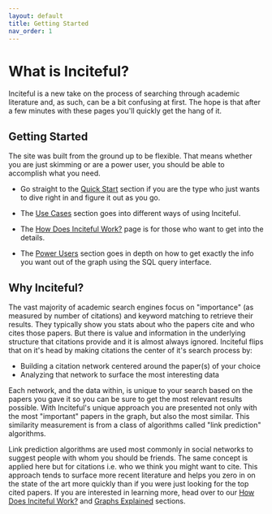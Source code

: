 ```yaml
---
layout: default
title: Getting Started
nav_order: 1
---
```


# What is Inciteful?
Inciteful is a new take on the process of searching through academic literature and, as such, can be a bit confusing at first.  The hope is that after a few minutes with these pages you'll quickly get the hang of it. 

## Getting Started
The site was built from the ground up to be flexible.  That means whether you are just skimming or are a power user, you should be able to accomplish what you need. 

* Go straight to the [Quick Start](quick-start) section if you are the type who just wants to dive right in and figure it out as you go.

* The [Use Cases](use-cases) section goes into different ways of using Inciteful.

* The [How Does Inciteful Work?](how-does-it-work) page is for those who want to get into the details.

* The [Power Users](power-users) section goes in depth on how to get exactly the info you want out of the graph using the SQL query interface.  

## Why Inciteful?
The vast majority of academic search engines focus on "importance" (as measured by number of citations) and keyword matching to retrieve their results. They typically show you stats about who the papers cite and who cites those papers. But there is value and information in the underlying structure that citations provide and it is almost always ignored. Inciteful flips that on it's head by making citations the center of it's search process by:

* Building a citation network centered around the paper(s) of your choice
* Analyzing that network to surface the most interesting data

Each network, and the data within, is unique to your search based on the papers you gave it so you can be sure to get the most relevant results possible. With Inciteful's unique approach you are presented not only with the most "important" papers in the graph, but also the most similar. This similarity measurement is from a class of algorithms called "link prediction" algorithms. 

Link prediction algorithms are used most commonly in social networks to suggest people with whom you should be friends. The same concept is applied here but for citations i.e. who we think you might want to cite. This approach tends to surface more recent literature and helps you zero in on the state of the art more quickly than if you were just looking for the top cited papers.  If you are interested in learning more, head over to our [How Does Inciteful Work?](how-does-it-work) and [Graphs Explained](graphs-explained) sections. 

